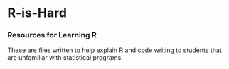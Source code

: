 # R-is-Hard
### Resources for Learning R 

These are files written to help explain R and code writing to students that are unfamiliar with statistical programs. 
